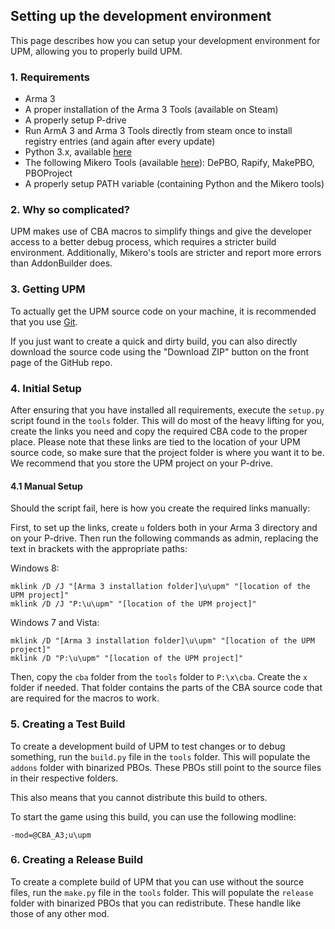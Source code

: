 ## Setting up the development environment

This page describes how you can setup your development environment for UPM, allowing you to properly build UPM.


### 1. Requirements

- Arma 3 
- A proper installation of the Arma 3 Tools (available on Steam)
- A properly setup P-drive
- Run ArmA 3 and Arma 3 Tools directly from steam once to install registry entries (and again after every update)
- Python 3.x, available [here](http://www.python.org)
- The following Mikero Tools (available [here](https://dev.withsix.com/projects/mikero-pbodll/files)): DePBO, Rapify, MakePBO, PBOProject
- A properly setup PATH variable (containing Python and the Mikero tools)


### 2. Why so complicated?

 UPM makes use of CBA macros to simplify things and give the developer access to a better debug process, which requires a stricter build environment. Additionally, Mikero's tools are stricter and report more errors than AddonBuilder does.


### 3. Getting UPM

To actually get the UPM source code on your machine, it is recommended that you use [Git](https://github.com/upmod/UPM/blob/task%235/documentation/development/git.md#make-repository-for-work).

If you just want to create a quick and dirty build, you can also directly download the source code using the "Download ZIP" button on the front page of the GitHub repo.


### 4. Initial Setup

After ensuring that you have installed all requirements, execute the `setup.py` script found in the `tools` folder. This will do most of the heavy lifting for you, create the links you need and copy the required CBA code to the proper place. Please note that these links are tied to the location of your UPM source code, so make sure that the project folder is where you want it to be. We recommend that you store the UPM project on your P-drive.

#### 4.1 Manual Setup

Should the script fail, here is how you create the required links manually:

First, to set up the links, create `u` folders both in your Arma 3 directory and on your P-drive. Then run the following commands as admin, replacing the text in brackets with the appropriate paths:

Windows 8:

```
mklink /D /J "[Arma 3 installation folder]\u\upm" "[location of the UPM project]"
mklink /D /J "P:\u\upm" "[location of the UPM project]"
```

Windows 7 and Vista:

```
mklink /D "[Arma 3 installation folder]\u\upm" "[location of the UPM project]"
mklink /D "P:\u\upm" "[location of the UPM project]"
```

Then, copy the `cba` folder from the `tools` folder to `P:\x\cba`. Create the `x` folder if needed. That folder contains the parts of the CBA source code that are required for the macros to work.


### 5. Creating a Test Build

To create a development build of UPM to test changes or to debug something, run the `build.py` file in the `tools` folder. This will populate the `addons` folder with binarized PBOs. These PBOs still point to the source files in their respective folders.

This also means that you cannot distribute this build to others.

To start the game using this build, you can use the following modline:

```
-mod=@CBA_A3;u\upm
```

### 6. Creating a Release Build

To create a complete build of UPM that you can use without the source files, run the `make.py` file in the `tools` folder. This will populate the `release` folder with binarized PBOs that you can redistribute. These handle like those of any other mod.